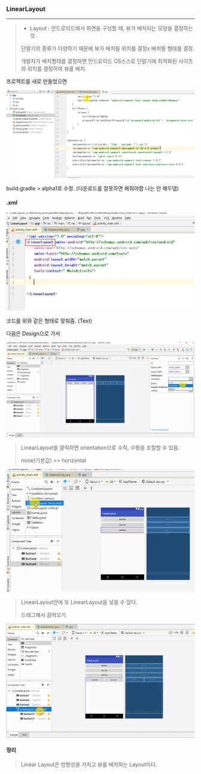 ### LinearLayout

<hr>

>- Layout : 안드로이드에서 화면을 구성할 때, 뷰가 배치되는 모양을 결정하는 것.
>
>  단말기의 종류가 다양하기 때문에 뷰가 배치될 위치를 결정x 배치될 형태를 결정.
>
>  개발자가 배치형태를 결정하면 안드로이드 OS스스로 단말기에 최적화된 사이즈와 위치를 결정하여 뷰를 배치.
>
>

프로젝트를 새로 만들었으면 

![image-20200501132252023](03.LinearLayout.assets/image-20200501132252023.png)

build.gradle > alpha1로 수정. (다운로드를 잘못하면 해줘야함 나는 안 해두댐)



#### .xml

![image-20200501131148503](03.LinearLayout.assets/image-20200501131148503.png)

코드를 위와 같은 형태로 맞춰줌. (Text)

다음은 Design으로 가서

![image-20200501131304621](03.LinearLayout.assets/image-20200501131304621.png)

>LinearLayout을 클릭하면 orientation으로 수직, 수평을 조절할 수 있음.
>
>none(기본값) >> horizontal
>
>

![image-20200501131548410](03.LinearLayout.assets/image-20200501131548410.png)

>LinearLayout안에 또 LinearLayout을 넣을 수 있다.
>
>드래그해서 끌어오기.
>
>

![image-20200501131643425](03.LinearLayout.assets/image-20200501131643425.png)



#### 정리

>Linear Layout은 방향성을 가지고 뷰를 배치하는 Layout이다.
>
>

